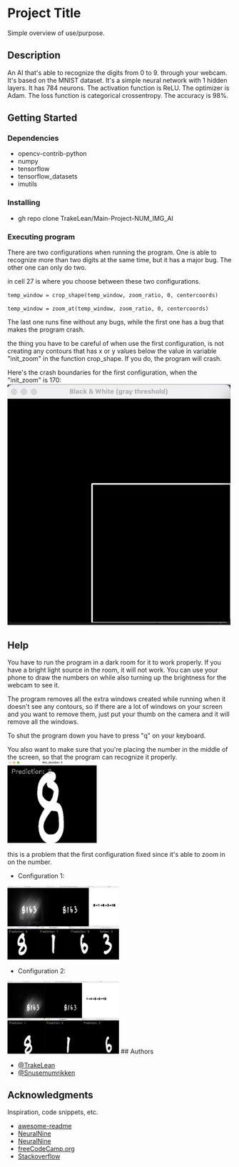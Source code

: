 # Project Title

Simple overview of use/purpose.

## Description

An AI that's able to recognize the digits from 0 to 9. through your webcam. It's based on the MNIST dataset. It's a simple neural network with 1 hidden layers. It has 784 neurons. The activation function is ReLU. The optimizer is Adam. The loss function is categorical crossentropy. The accuracy is 98%.

## Getting Started

### Dependencies

* opencv-contrib-python 
* numpy
* tensorflow
* tensorflow_datasets
* imutils

### Installing

* gh repo clone TrakeLean/Main-Project-NUM_IMG_AI

### Executing program

There are two configurations when running the program. One is able to recognize more than two digits at the same time, but it has a major bug. The other one can only do two.

in cell 27 is where you choose between these two configurations.
```
temp_window = crop_shape(temp_window, zoom_ratio, 0, centercoords)
```
```
temp_window = zoom_at(temp_window, zoom_ratio, 0, centercoords)
```
The last one runs fine without any bugs, while the first one has a bug that makes the program crash.

the thing you have to be careful of when use the first configuration, is not creating any contours that has x or y values below the value in variable "init_zoom" in the function crop_shape. If you do, the program will crash.

Here's the crash boundaries for the first configuration, when the "init_zoom" is 170:
<img src="readmeImgs/boundaries.png" width="500">

## Help

You have to run the program in a dark room for it to work properly. If you have a bright light source in the room, it will not work. You can use your phone to draw the numbers on while also turning up the brightness for the webcam to see it.

The program removes all the extra windows created while running when it doesn't see any contours, so if there are a lot of windows on your screen and you want to remove them, just put your thumb on the camera and it will remove all the windows.

To shut the program down you have to press "q" on your keyboard.

You also want to make sure that you're placing the number in the middle of the screen, so that the program can recognize it properly.
<img src="readmeImgs/placement.png" width="200">

this is a problem that the first configuration fixed since it's able to zoom in on the number.

* Configuration 1:
<img src="readmeImgs/config1.png" width="250">

* Configuration 2:
<img src="readmeImgs/config2.png" width="250">
## Authors

* [@TrakeLean](https://github.com/TrakeLean)
* [@Snusemumrikken](https://github.com/Snusemumrikken)

## Acknowledgments

Inspiration, code snippets, etc.
* [awesome-readme](https://github.com/matiassingers/awesome-readme)
* [NeuralNine](https://www.youtube.com/watch?v=t0EzVCvQjGE)
* [NeuralNine](https://www.youtube.com/watch?v=bte8Er0QhDg)
* [freeCodeCamp.org](https://www.youtube.com/watch?v=oXlwWbU8l2o)
* [Stackoverflow](https://stackoverflow.com/)